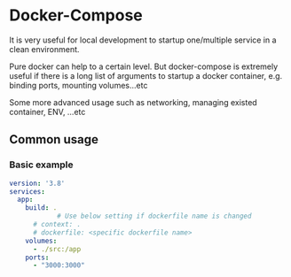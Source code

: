 # Docker-Compose

It is very useful for local development to startup one/multiple service in a clean environment.

Pure docker can help to a certain level. But docker-compose is extremely useful if there is a long list of arguments to startup a docker container, e.g. binding ports, mounting volumes…etc

Some more advanced usage such as networking, managing existed container, ENV, …etc

## Common usage

### Basic example

```yaml
version: '3.8'
services:
  app:
    build: .
			# Use below setting if dockerfile name is changed
      # context: .
      # dockerfile: <specific dockerfile name>
    volumes:
      - ./src:/app
    ports:
      - "3000:3000"
```